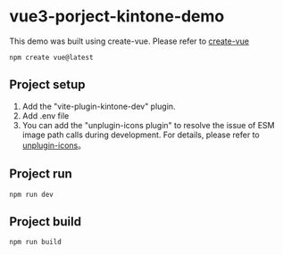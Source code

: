 # vue3-porject-kintone-demo

This demo was built using create-vue. 
Please refer to [create-vue](https://cn.vuejs.org/guide/quick-start.html#creating-a-vue-application)
```
npm create vue@latest
```

## Project setup
1. Add the "vite-plugin-kintone-dev" plugin.   
2. Add .env file    
3. You can add the "unplugin-icons plugin" to resolve the issue of ESM image path calls during development.   For details, please refer to [unplugin-icons](https://github.com/unplugin/unplugin-icons)。

## Project run
```
npm run dev
```

## Project build
```
npm run build
```
